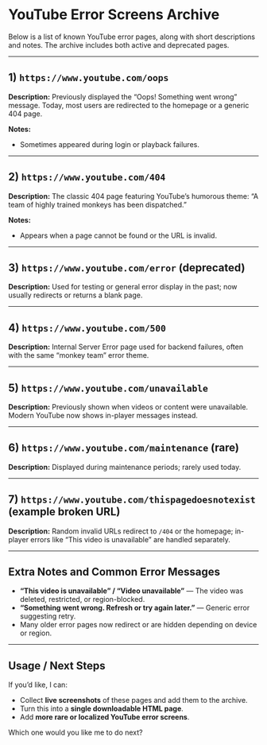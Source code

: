 # YouTube Error Screens Archive

Below is a list of known YouTube error pages, along with short descriptions and notes. The archive includes both active and deprecated pages.

---

## 1) `https://www.youtube.com/oops`

**Description:** Previously displayed the “Oops! Something went wrong” message. Today, most users are redirected to the homepage or a generic 404 page.

**Notes:**

* Sometimes appeared during login or playback failures.

---

## 2) `https://www.youtube.com/404`

**Description:** The classic 404 page featuring YouTube’s humorous theme: “A team of highly trained monkeys has been dispatched.”

**Notes:**

* Appears when a page cannot be found or the URL is invalid.

---

## 3) `https://www.youtube.com/error` (deprecated)

**Description:** Used for testing or general error display in the past; now usually redirects or returns a blank page.

---

## 4) `https://www.youtube.com/500`

**Description:** Internal Server Error page used for backend failures, often with the same “monkey team” error theme.

---

## 5) `https://www.youtube.com/unavailable`

**Description:** Previously shown when videos or content were unavailable. Modern YouTube now shows in-player messages instead.

---

## 6) `https://www.youtube.com/maintenance` (rare)

**Description:** Displayed during maintenance periods; rarely used today.

---

## 7) `https://www.youtube.com/thispagedoesnotexist` (example broken URL)

**Description:** Random invalid URLs redirect to `/404` or the homepage; in-player errors like “This video is unavailable” are handled separately.

---

## Extra Notes and Common Error Messages

* **“This video is unavailable” / “Video unavailable”** — The video was deleted, restricted, or region-blocked.
* **“Something went wrong. Refresh or try again later.”** — Generic error suggesting retry.
* Many older error pages now redirect or are hidden depending on device or region.

---

## Usage / Next Steps

If you’d like, I can:

* Collect **live screenshots** of these pages and add them to the archive.
* Turn this into a **single downloadable HTML page**.
* Add **more rare or localized YouTube error screens**.

Which one would you like me to do next?
